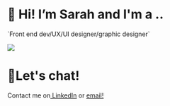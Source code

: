 <h1>👋 Hi! I’m Sarah and I'm a ..</h1>
<p> `Front end dev/UX/UI designer/graphic designer` </p>
<img src="https://res.cloudinary.com/ddd1g1rw8/image/upload/v1619573094/ezgif-2-35623f373895_vjn7fj.gif">
<h1>💬Let's chat!</h1>
Contact me on<a href="https://www.linkedin.com/in/sarahghossen/"> LinkedIn</a> or <a
href="mailto:ghossensarah@gmail.com">
                email!
              </a>
